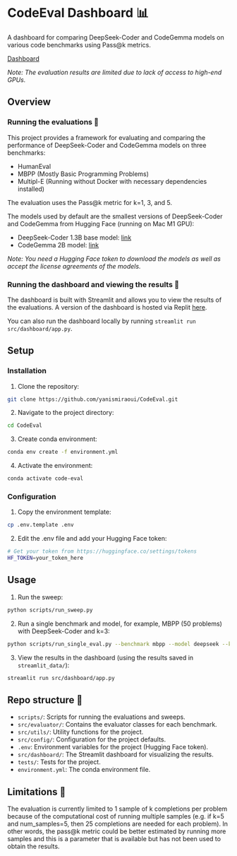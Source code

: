 # CodeEval Dashboard 📊

A dashboard for comparing DeepSeek-Coder and CodeGemma models on various code benchmarks using Pass@k metrics.

[Dashboard](https://code-eval.replit.app/)

*Note: The evaluation results are limited due to lack of access to high-end GPUs.*

## Overview

### Running the evaluations 🧪
This project provides a framework for evaluating and comparing the performance of DeepSeek-Coder and CodeGemma models on three benchmarks:
- HumanEval
- MBPP (Mostly Basic Programming Problems)
- Multipl-E (Running without Docker with necessary dependencies installed)

The evaluation uses the Pass@k metric for k=1, 3, and 5.

The models used by default are the smallest versions of DeepSeek-Coder and CodeGemma from Hugging Face (running on Mac M1 GPU):
- DeepSeek-Coder 1.3B base model: [link](https://huggingface.co/deepseek-ai/deepseek-coder-1.3b-base)
- CodeGemma 2B model: [link](https://huggingface.co/google/codegemma-2b)

*Note: You need a Hugging Face token to download the models as well as accept the license agreements of the models.*

### Running the dashboard and viewing the results 🚀

The dashboard is built with Streamlit and allows you to view the results of the evaluations. A version of the dashboard is hosted via Replit [here](https://code-eval.replit.app/).

You can also run the dashboard locally by running `streamlit run src/dashboard/app.py`.

## Setup

### Installation

1. Clone the repository:
```bash
git clone https://github.com/yanismiraoui/CodeEval.git
```

2. Navigate to the project directory:
```bash
cd CodeEval
```

3. Create conda environment:
```bash
conda env create -f environment.yml
```

4. Activate the environment:
```bash
conda activate code-eval
```

### Configuration

1. Copy the environment template:
```bash
cp .env.template .env
```

2. Edit the .env file and add your Hugging Face token:
```bash
# Get your token from https://huggingface.co/settings/tokens
HF_TOKEN=your_token_here
```

## Usage

1. Run the sweep:
```bash
python scripts/run_sweep.py
```

2. Run a single benchmark and model, for example, MBPP (50 problems) with DeepSeek-Coder and k=3:
```bash
python scripts/run_single_eval.py --benchmark mbpp --model deepseek --k 3 --num_problems 50 --temperature 0.2 --max_length 512
```

3. View the results in the dashboard (using the results saved in `streamlit_data/`):
```bash
streamlit run src/dashboard/app.py
```

## Repo structure 📁

- `scripts/`: Scripts for running the evaluations and sweeps.
- `src/evaluator/`: Contains the evaluator classes for each benchmark.
- `src/utils/`: Utility functions for the project.
- `src/config/`: Configuration for the project defaults.
- `.env`: Environment variables for the project (Hugging Face token).
- `src/dashboard/`: The Streamlit dashboard for visualizing the results.
- `tests/`: Tests for the project.
- `environment.yml`: The conda environment file.


## Limitations 🚧
The evaluation is currently limited to 1 sample of k completions per problem because of the computational cost of running multiple samples (e.g. if k=5 and num_samples=5, then 25 completions are needed for each problem). In other words, the pass@k metric could be better estimated by running more samples and this is a parameter that is available but has not been used to obtain the results.